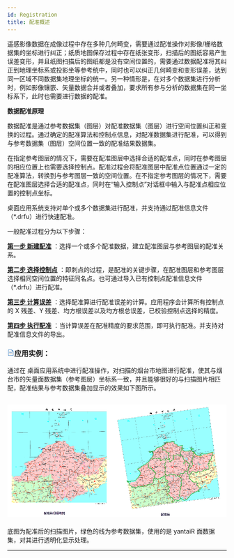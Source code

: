 ```yaml
---
id: Registration
title: 配准概述
---
```

遥感影像数据在成像过程中存在多种几何畸变，需要通过配准操作对影像/栅格数据集的坐标进行纠正；纸质地图保存过程中存在纸张变形，扫描后的图纸容易产生误差变形，并且纸图扫描后的图纸都是没有空间位置的，需要通过数据配准将其纠正到地理坐标系或投影坐等参考统中，同时也可以纠正几何畸变和变形误差，达到同一区域不同数据集地理坐标的统一。另一种情形是，在对多个数据集进行分析时，例如影像镶嵌、矢量数据合并或者叠加，要求所有参与分析的数据集在同一坐标系下，此时也需要进行数据的配准。

**数据配准原理**

数据配准是通过参考数据集（图层）对配准数据集（图层）进行空间位置纠正和变换的过程。通过确定的配准算法和控制点信息，对配准数据集进行配准，可以得到与参考数据集（图层）空间位置一致的配准结果数据集。

在指定参考图层的情况下，需要在配准图层中选择合适的配准点，同时在参考图层的相应位置上也需要选择控制点。配准过程会将配准图层中配准点位置通过一定的配准算法，转换到与参考图层一致的空间位置。在不指定参考图层的情况下，需要在配准图层选择合适的配准点，同时在“输入控制点”对话框中输入与配准点相应位置的控制点坐标。

桌面应用系统支持对单个或多个数据集进行配准，并支持通过配准信息文件（*.drfu）进行快速配准。

一般配准过程分为以下步骤：

**[第一步 新建配准](NewRegistration.htm)** ：选择一个或多个配准数据，建立配准图层与参考图层的配准关系。

**[第二步 选择控制点](Poniting.htm)**
：即刺点的过程，是配准的关键步骤，在配准图层和参考图层选择相同空间位置的特征同名点。也可通过导入已有控制点配准信息文件（*.drfu）进行配准。

**[第三步 计算误差](CalculatError.htm)** ：选择配准算进行配准误差的计算。应用程序会计算所有控制点的 X 残差、Y
残差、均方根误差以及均方根总误差，已校验控制点选择的精度。

**[第四步 执行配准](Registrating.htm)** ：当计算误差在配准精度的要求范围，即可执行配准。并支持对配准信息文件的导出。

### ![](../../img/read.gif)应用实例：

通过在
桌面应用系统中进行配准操作，对扫描的烟台市地图进行配准，使其与烟台市的矢量面数据集（参考图层）坐标系一致，并且能够很好的与扫描图片相匹配，配准结果与参考数据集叠加显示的效果如下图所示。

![](img/registeresult.png)  
---  
  
底图为配准后的扫描图片，绿色的线为参考数据集，使用的是 yantaiR 面数据集，对其进行透明化显示处理。

[](http://www.supermap.com)  
  
---

